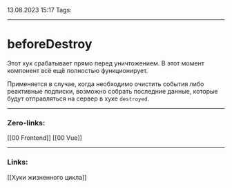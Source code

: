 13.08.2023 15:17
Tags:

---
# beforeDestroy
Этот хук срабатывает прямо перед уничтожением. В этот момент компонент всё ещё полностью функционирует.

Применяется в случае, когда необходимо очистить события либо реактивные подписки, возможно собрать последние данные, которые будут отправляться на сервер в хуке `destroyed`.

---
### Zero-links:
[[00 Frontend]]
[[00 Vue]]

---
### Links:
[[Хуки жизненного цикла]]